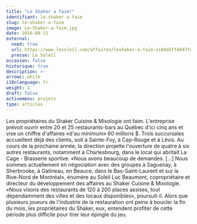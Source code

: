 ```yaml
---
title: "Le Shaker a faim!"
identifiant: le-shaker-a-faim
slug: le-shaker-a-faim
image: Le-Shaker-a-faim.jpg
date: 2016-08-31
external:
  need: true
  url: https://www.lesoleil.com/affaires/leshaker-a-faim-e184a5ffd047fd58f3e258b44a8e1628
  presse: Le Soleil
occasion: false
historique: true
description: >-
arrowc: white
i18nlanguage: fr
weight: 1
draft: false
activemenu: projets
type: articles
---
```

Les propriétaires du Shaker Cuisine & Mixologie ont faim. L'entreprise prévoit ouvrir entre 20 et 25 restaurants-bars au Québec d'ici cinq ans et vise un chiffre d'affaires «d'au minimum» 60 millions $. Trois succursales accueillent déjà des clients, soit à Sainte-Foy, à Cap-Rouge et à Lévis. Au cours de la prochaine année, la direction projette l'ouverture de quatre à six autres restaurants, notamment à Charlesbourg, dans le local qui abritait La Cage - Brasserie sportive. «Nous avons beaucoup de demandes. [...] Nous sommes actuellement en négociation avec des groupes à Saguenay, à Sherbrooke, à Gatineau, en Beauce, dans le Bas-Saint-Laurent et sur la Rive-Nord de Montréal», énumère au Soleil Luc Beaumont, copropriétaire et directeur du développement des affaires au Shaker Cuisine & Mixologie. «Nous visons des restaurants de 120 à 200 places assises, tout dépendamment des villes et des locaux disponibles», poursuit-il. Alors que plusieurs joueurs de l'industrie de la restauration ont peine à boucler la fin du mois, les propriétaires du Shaker, eux, entendent profiter de cette période plus difficile pour tirer leur épingle du jeu.

